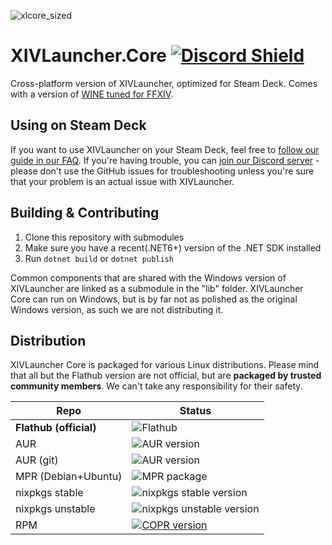 ![xlcore_sized](https://user-images.githubusercontent.com/16760685/197423373-b6082cdb-dc1f-46db-8768-3f507f182ba8.png)

# XIVLauncher.Core  [![Discord Shield](https://discordapp.com/api/guilds/581875019861328007/widget.png?style=shield)](https://discord.gg/3NMcUV5)
Cross-platform version of XIVLauncher, optimized for Steam Deck. Comes with a version of [WINE tuned for FFXIV](https://github.com/goatcorp/wine-xiv-git).

## Using on Steam Deck
If you want to use XIVLauncher on your Steam Deck, feel free to [follow our guide in our FAQ](https://goatcorp.github.io/faq/steamdeck). If you're having trouble, you can [join our Discord server](https://discord.gg/3NMcUV5) - please don't use the GitHub issues for troubleshooting unless you're sure that your problem is an actual issue with XIVLauncher.

## Building & Contributing
1. Clone this repository with submodules
2. Make sure you have a recent(.NET6+) version of the .NET SDK installed
2. Run `dotnet build` or `dotnet publish`

Common components that are shared with the Windows version of XIVLauncher are linked as a submodule in the "lib" folder. XIVLauncher Core can run on Windows, but is by far not as polished as the original Windows version, as such we are not distributing it.

## Distribution
XIVLauncher Core is packaged for various Linux distributions. Please mind that all but the Flathub version are not official, but are **packaged by trusted community members**. We can't take any responsibility for their safety.

| Repo        | Status      |
| ----------- | ----------- |
| **Flathub (official)**     | ![Flathub](https://img.shields.io/flathub/v/dev.goats.xivlauncher)       |
| AUR   | ![AUR version](https://img.shields.io/aur/version/xivlauncher)        |
| AUR (git) | ![AUR version](https://img.shields.io/aur/version/xivlauncher-git) |
| MPR (Debian+Ubuntu)   | ![MPR package](https://repology.org/badge/version-for-repo/mpr/xivlauncher.svg?header=MPR) |
| nixpkgs stable | ![nixpkgs stable version](https://repology.org/badge/version-for-repo/nix_stable_22_05/xivlauncher.svg?header=nixpkgs%2022.05) |
| nixpkgs unstable | ![nixpkgs unstable version](https://repology.org/badge/version-for-repo/nix_unstable/xivlauncher.svg?header=nixpkgs%20unstable) |
| RPM | [![COPR version](https://img.shields.io/endpoint?url=https%3A%2F%2Fraw.githubusercontent.com%2Frankynbass%2FXIVLauncher4rpm%2Fmain%2Fbadge.json)](https://copr.fedorainfracloud.org/coprs/rankyn/xivlauncher/ "For Fedora and openSUSE")|
